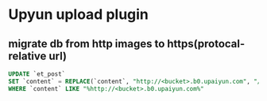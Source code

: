 # Upyun upload plugin


## migrate db from http images to https(protocal-relative url)

```sql
UPDATE `et_post`
SET `content` = REPLACE(`content`, "http://<bucket>.b0.upaiyun.com", "//<bucket>.b0.upaiyun.com")
WHERE `content` LIKE "%http://<bucket>.b0.upaiyun.com%"
```
